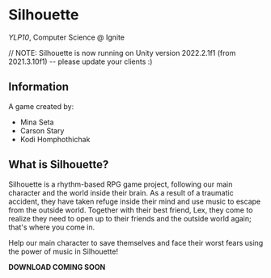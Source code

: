 # Silhouette 
_YLP10_, Computer Science @ Ignite

// NOTE: Silhouette is now running on Unity version 2022.2.1f1 (from 2021.3.10f1) -- please update your clients :)

## Information
A game created by: 
- Mina Seta
- Carson Stary
- Kodi Homphothichak

## What is Silhouette?
Silhouette is a rhythm-based RPG game project, following our main character and the world inside their brain. As a result of a traumatic accident, they have taken refuge inside their mind and use music to escape from the outside world. Together with their best friend, Lex, they come to realize they need to open up to their friends and the outside world again; that's where you come in. 

Help our main character to save themselves and face their worst fears using the power of music in Silhouette! 

**DOWNLOAD COMING SOON**

